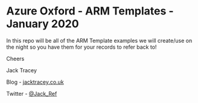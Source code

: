 # Azure Oxford - ARM Templates - January 2020 

In this repo will be all of the ARM Template examples we will create/use on the night so you have them for your records to refer back to!

Cheers

Jack Tracey

Blog - [jacktracey.co.uk](https://jacktracey.co.uk)

Twitter - [@Jack_Ref](https://twitter.com/jack_ref)
